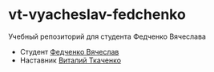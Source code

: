# vt-vyacheslav-fedchenko

Учебный репозиторий для студента Федченко Вячеслава

- Студент [Федченко Вячеслав](http://t.me/Vyacheslav_Fedchenko)
- Наставник [Виталий Ткаченко](http://t.me/Vitalik_Tkachenko_tlt)

